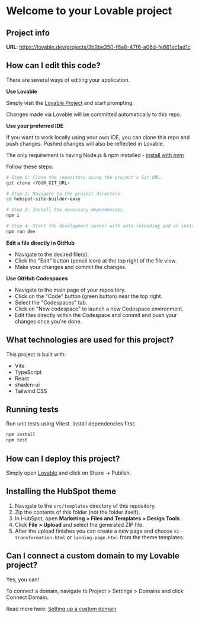 # Welcome to your Lovable project

## Project info

**URL**: https://lovable.dev/projects/3b9be350-f6a8-47f6-a06d-fe661ec1ad1c

## How can I edit this code?

There are several ways of editing your application.

**Use Lovable**

Simply visit the [Lovable Project](https://lovable.dev/projects/3b9be350-f6a8-47f6-a06d-fe661ec1ad1c) and start prompting.

Changes made via Lovable will be committed automatically to this repo.

**Use your preferred IDE**

If you want to work locally using your own IDE, you can clone this repo and push changes. Pushed changes will also be reflected in Lovable.

The only requirement is having Node.js & npm installed - [install with nvm](https://github.com/nvm-sh/nvm#installing-and-updating)

Follow these steps:

```sh
# Step 1: Clone the repository using the project's Git URL.
git clone <YOUR_GIT_URL>

# Step 2: Navigate to the project directory.
cd hubspot-site-builder-easy

# Step 3: Install the necessary dependencies.
npm i

# Step 4: Start the development server with auto-reloading and an instant preview.
npm run dev
```

**Edit a file directly in GitHub**

- Navigate to the desired file(s).
- Click the "Edit" button (pencil icon) at the top right of the file view.
- Make your changes and commit the changes.

**Use GitHub Codespaces**

- Navigate to the main page of your repository.
- Click on the "Code" button (green button) near the top right.
- Select the "Codespaces" tab.
- Click on "New codespace" to launch a new Codespace environment.
- Edit files directly within the Codespace and commit and push your changes once you're done.

## What technologies are used for this project?

This project is built with:

- Vite
- TypeScript
- React
- shadcn-ui
- Tailwind CSS

## Running tests

Run unit tests using Vitest. Install dependencies first:

```sh
npm install
npm test
```

## How can I deploy this project?

Simply open [Lovable](https://lovable.dev/projects/3b9be350-f6a8-47f6-a06d-fe661ec1ad1c) and click on Share -> Publish.

## Installing the HubSpot theme

1. Navigate to the `src/templates` directory of this repository.
2. Zip the contents of this folder (not the folder itself).
3. In HubSpot, open **Marketing > Files and Templates > Design Tools**.
4. Click **File > Upload** and select the generated ZIP file.
5. After the upload finishes you can create a new page and choose `ki-transformation.html` or `landing-page.html` from the theme templates.

## Can I connect a custom domain to my Lovable project?

Yes, you can!

To connect a domain, navigate to Project > Settings > Domains and click Connect Domain.

Read more here: [Setting up a custom domain](https://docs.lovable.dev/tips-tricks/custom-domain#step-by-step-guide)
